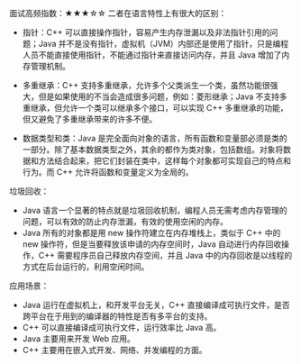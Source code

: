 面试高频指数：★★★☆☆
二者在语言特性上有很大的区别：

* 指针：C++ 可以直接操作指针，容易产生内存泄漏以及非法指针引用的问题；Java 并不是没有指针，虚拟机（JVM）内部还是使用了指针，只是编程人员不能直接使用指针，不能通过指针来直接访问内存，并且 Java 增加了内存管理机制。

* 多重继承：C++ 支持多重继承，允许多个父类派生一个类，虽然功能很强大，但是如果使用的不当会造成很多问题，例如：菱形继承；Java 不支持多重继承，但允许一个类可以继承多个接口，可以实现 C++ 多重继承的功能，但又避免了多重继承带来的许多不便。

* 数据类型和类：Java 是完全面向对象的语言，所有函数和变量部必须是类的一部分。除了基本数据类型之外，其余的都作为类对象，包括数组。对象将数据和方法结合起来，把它们封装在类中，这样每个对象都可实现自己的特点和行为。而 C++ 允许将函数和变量定义为全局的。

垃圾回收：

* Java 语言一个显著的特点就是垃圾回收机制，编程人员无需考虑内存管理的问题，可以有效的防止内存泄漏，有效的使用空闲的内存。
* Java 所有的对象都是用 new 操作符建立在内存堆栈上，类似于 C++ 中的 new 操作符，但是当要释放该申请的内存空间时，Java 自动进行内存回收操作，C++ 需要程序员自己释放内存空间，并且 Java 中的内存回收是以线程的方式在后台运行的，利用空闲时间。

应用场景：

* Java 运行在虚拟机上，和开发平台无关，C++ 直接编译成可执行文件，是否跨平台在于用到的编译器的特性是否有多平台的支持。
* C++ 可以直接编译成可执行文件，运行效率比 Java 高。
* Java 主要用来开发 Web 应用。
* C++ 主要用在嵌入式开发、网络、并发编程的方面。

